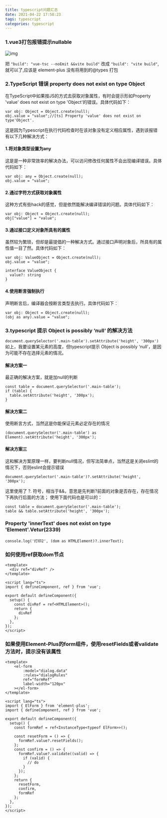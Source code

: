 ```yaml
---
title: typescript问题汇总
date: 2021-04-22 17:58:23
tags: typescript
categories: typescript
---
```


### 1.vue3打包报错提示nullable

![img](https://p6-juejin.byteimg.com/tos-cn-i-k3u1fbpfcp/1e88098e19b74b79b8a51b6e16254cf1~tplv-k3u1fbpfcp-watermark.image?imageslim)

把 `"build": "vue-tsc --noEmit &&vite build"` 改成 `"build": "vite build"`, 就可以了,应该是 element-plus 没有将用到的@types 打包

### 2.TypeScript 错误 property does not exist on type Object
在TypeScript中如果按JS的方式去获取对象属性，有时会提示形如Property 'value' does not exist on type 'Object'的错误。具体代码如下：
```
var obj: Object = Object.create(null);
obj.value = "value";//[ts] Property 'value' does not exist on type'Object'.
```
这是因为Typescript在执行代码检查时在该对象没有定义相应属性，遇到该报错有以下几种解决方式：

#### 1.将对象类型设置为any
这是是一种非常效率的解决办法，可以访问修改任何属性不会出现编译错误。具体代码如下：
```
var obj: any = Object.create(null);
obj.value = "value";
```

#### 2.通过字符方式获取对象属性
这种方式有些hack的感觉，但是依然能解决编译错误的问题。具体代码如下：
```
var obj: Object = Object.create(null);
obj["value"] = "value";
```

#### 3.通过接口定义对象所具有的属性
虽然较为繁琐，但却是最提倡的一种解决方式。通过接口声明对象后，所具有的属性值一目了然。具体代码如下：
```
var obj: ValueObject = Object.create(null);
obj.value = "value";

interface ValueObject {
  value?: string
}
```

#### 4.使用断言强制执行
声明断言后，编译器会按断言类型去执行。具体代码如下：
```
var obj: Object = Object.create(null);
(obj as any).value = "value";
```

<!--more-->

### 3.typescript 提示 Object is possibly ‘null‘ 的解决方法
`document.querySelector('.main-table').setAttribute('height', '300px')`
如上，我要设置某元素的高度，但typescript提示 Object is possibly ‘null’，是因为可能不存在选择元素的情况。

#### 解决方案一
最正确的解决方案，就是加null的判断
```
const table = document.querySelector('.main-table');
if (table) {
  table.setAttribute('height', '300px');
}
```
#### 解决方案二
使用断言方式，当然这是你能保证元素必定存在的情况
```
(document.querySelector('.main-table') as Element).setAttribute('height', '300px');
```
#### 解决方案三
这和解决方案原理一样，要判断null情况，但写法简单点，当然这是关闭eslint的情况下，否则eslint会提示错误
```
document.querySelector('.main-table')?.setAttribute('height', '300px');
```
这里使用了 ?. 符号，相当于&&，意思是先判断?前面的对象是否存在，存在情况下再执行后面的方法；
使用下面代码也是可以的：
```
const table = document.querySelector('.main-table');
table && table.setAttribute('height', '300px');
```

### Property 'innerText' does not exist on type 'Element'.Vetur(2339)
```
console.log('打印2', (dom as HTMLElement)?.innerText);
```

### 如何使用ref获取dom节点
```
<template>
  <div ref="divRef" />
</template>

<script lang="ts">
import { defineComponent, ref } from 'vue';

export default defineComponent({
  setup() {
    const divRef = ref<HTMLElement>();
    return {
      divRef
    };
  },
});
</script>
```

### 如果使用Element-Plus的form组件，使用resetFields或者validate方法时，提示没有该属性
```
<template>
    <el-form
        :model="dialog.data"
        :rules="dialogRules"
        ref="formRef"
        label-width="120px"
    ></el-form>
</template>

<script lang="ts">
import { ElForm } from 'element-plus';
import { defineComponent, ref } from 'vue';

export default defineComponent({
  setup() {
    const formRef = ref<InstanceType<typeof ElForm>>();

    const resetForm = () => {
      formRef.value?.resetFields();
    };
    const confirm = () => {
      formRef.value?.validate((valid) => {
        if (valid) {
          // do
        }
      });
    };
    return {
      resetForm,
      confirm,
      formRef
    };
  },
});
</script>
```